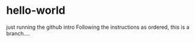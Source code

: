 # hello-world
just running the github intro
Following the instructions as ordered, this is a branch....

